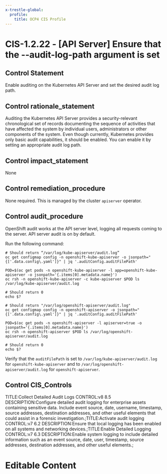 ```yaml
---
x-trestle-global:
  profile:
    title: OCP4 CIS Profile
---
```


# CIS-1.2.22 - \[API Server\] Ensure that the --audit-log-path argument is set

## Control Statement

Enable auditing on the Kubernetes API Server and set the desired audit log path.

## Control rationale_statement

Auditing the Kubernetes API Server provides a security-relevant chronological set of records documenting the sequence of activities that have affected the system by individual users, administrators or other components of the system. Even though currently, Kubernetes provides only basic audit capabilities, it should be enabled. You can enable it by setting an appropriate audit log path.

## Control impact_statement

None

## Control remediation_procedure

None required. This is managed by the cluster `apiserver` operator.

## Control audit_procedure

OpenShift audit works at the API server level, logging all requests coming to the server. API server audit is on by default.

Run the following command:

```
# Should return “/var/log/kube-apiserver/audit.log”
oc get configmap config -n openshift-kube-apiserver -o jsonpath="{['.data.config\.yaml']}" | jq '.auditConfig.auditFilePath'

POD=$(oc get pods -n openshift-kube-apiserver -l app=openshift-kube-apiserver -o jsonpath='{.items[0].metadata.name}')
oc rsh -n openshift-kube-apiserver -c kube-apiserver $POD ls /var/log/kube-apiserver/audit.log

# Should return 0
echo $?

# Should return "/var/log/openshift-apiserver/audit.log"
oc get configmap config -n openshift-apiserver -o jsonpath="{['.data.config\.yaml']}" | jq '.auditConfig.auditFilePath'

POD=$(oc get pods -n openshift-apiserver -l apiserver=true -o jsonpath='{.items[0].metadata.name}')
oc rsh -n openshift-apiserver $POD ls /var/log/openshift-apiserver/audit.log

# Should return 0
echo $?
```

Verify that the `auditFilePath` is set to `/var/log/kube-apiserver/audit.log` for `openshift-kube-apiserver` and to `/var/log/openshift-apiserver/audit.log` for `openshift-apiserver`.

## Control CIS_Controls

TITLE:Collect Detailed Audit Logs CONTROL:v8 8.5 DESCRIPTION:Configure detailed audit logging for enterprise assets containing sensitive data. Include event source, date, username, timestamp, source addresses, destination addresses, and other useful elements that could assist in a forensic investigation.;TITLE:Activate audit logging CONTROL:v7 6.2 DESCRIPTION:Ensure that local logging has been enabled on all systems and networking devices.;TITLE:Enable Detailed Logging CONTROL:v7 6.3 DESCRIPTION:Enable system logging to include detailed information such as an event source, date, user, timestamp, source addresses, destination addresses, and other useful elements.;

# Editable Content

<!-- Make additions and edits below -->
<!-- The above represents the contents of the control as received by the profile, prior to additions. -->
<!-- If the profile makes additions to the control, they will appear below. -->
<!-- The above markdown may not be edited but you may edit the content below, and/or introduce new additions to be made by the profile. -->
<!-- If there is a yaml header at the top, parameter values may be edited. Use --set-parameters to incorporate the changes during assembly. -->
<!-- The content here will then replace what is in the profile for this control, after running profile-assemble. -->
<!-- The current profile has no added parts for this control, but you may add new ones here. -->
<!-- Each addition must have a heading either of the form ## Control my_addition_name -->
<!-- or ## Part a. (where the a. refers to one of the control statement labels.) -->
<!-- "## Control" parts are new parts added after the statement part. -->
<!-- "## Part" parts are new parts added into the top-level statement part with that label. -->
<!-- Subparts may be added with nested hash levels of the form ### My Subpart Name -->
<!-- underneath the parent ## Control or ## Part being added -->
<!-- See https://ibm.github.io/compliance-trestle/tutorials/ssp_profile_catalog_authoring/ssp_profile_catalog_authoring for guidance. -->
